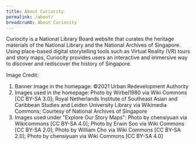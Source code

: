 ```yaml
---
title: About Curiocity
permalink: /about/
breadcrumb: About Curiocity
---
```

Curiocity is a National Library Board website that curates the heritage materials of the National Library and the National Archives of Singapore. Using place-based digital storytelling tools such as Virtual Reality (VR) tours and story maps, Curiocity provides users an interactive and immersive way to discover and rediscover the history of Singapore.

Image Credit:
1. Banner Image in the homepage: ©2021 Urban Redevelopment Authority
2. Images used in the homepage: Photo by Wirbel1980 via Wiki Commons [CC BY-SA 3.0]; Royal Netherlands Institute of Southeast Asian and Caribbean Studies and Leiden University Library via Wikimedia Commons; Courtesy of National Archives of Singapore
3. Images used under "Explore Our Story Maps": Photo by chensiyuan via Wikicommons [CC BY-SA 4.0]; Photo by Erwin Soo via Wiki Commons [CC BY-SA 2.0]; Photo by William Cho via Wiki Commons [CC BY-SA 2.0]; Photo by chensiyuan via Wiki Commons [CC BY-SA 4.0]